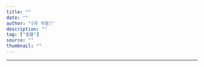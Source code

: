 ```yaml
---
title: ""
date: ""
author: "(대 국왕)"
description: ""
tag: ["동물"]
source: ""
thumbnail: ""
---
```



---

